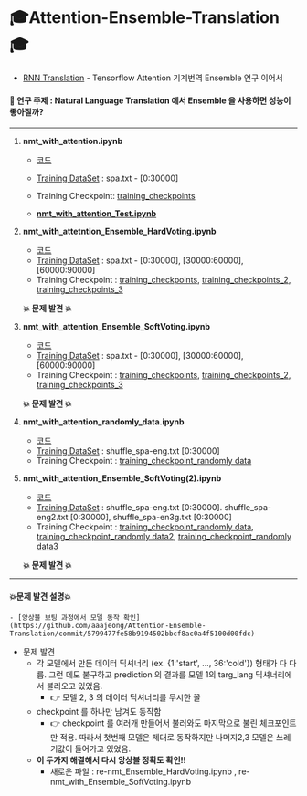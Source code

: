 # 🎓Attention-Ensemble-Translation🎓
- [RNN Translation](https://github.com/aaajeong/RNN-Translation) - Tensorflow Attention 기계번역 Ensemble  연구 이어서



#### 📝 연구 주제 : Natural Language Translation 에서 Ensemble 을 사용하면 성능이 좋아질까?

---

1. **nmt_with_attention.ipynb**

   - [코드](https://github.com/aaajeong/Attention-Ensemble-Translation/blob/main/nmt_with_attention.ipynb)
   - [Training DataSet](https://drive.google.com/drive/u/0/folders/1pRSxMkYVS2ZyDO9P43VxzWfziiqZxT4G) : spa.txt - [0:30000]
   - Training Checkpoint: [training_checkpoints](https://drive.google.com/drive/u/0/folders/1WoHsFnNmx6xagcnkrl7bOM1SNw7qLWmw)

   - [**nmt_with_attention_Test.ipynb**](https://github.com/aaajeong/Attention-Ensemble-Translation/blob/main/nmt_with_attetion_Test.ipynb)

2. **nmt_with_attetntion_Ensemble_HardVoting.ipynb**

   - [코드](https://github.com/aaajeong/Attention-Ensemble-Translation/blob/main/nmt_with_attetion_Ensemble_HardVoting.ipynb)
   - [Training DataSet](https://drive.google.com/drive/u/0/folders/1pRSxMkYVS2ZyDO9P43VxzWfziiqZxT4G) : spa.txt - [0:30000], [30000:60000], [60000:90000]
   - Training Checkpoint : [training_checkpoints](https://drive.google.com/drive/u/0/folders/1WoHsFnNmx6xagcnkrl7bOM1SNw7qLWmw), [training_checkpoints_2](https://drive.google.com/drive/u/0/folders/1Vx4OU_4Agiq36OH9LKGTfzqSmshbW9Da), [training_checkpoints_3](https://drive.google.com/drive/u/0/folders/1-krO5p1I3aV5J4HKlOjnsSLXmgOG3PIf)

   **💥 문제 발견 💥**

3. **nmt_with_attention_Ensemble_SoftVoting.ipynb**

   - [코드](https://github.com/aaajeong/Attention-Ensemble-Translation/blob/main/nmt_with_attetion_Ensemble_SoftVoting.ipynb)
   - [Training DataSet](https://drive.google.com/drive/u/0/folders/1pRSxMkYVS2ZyDO9P43VxzWfziiqZxT4G) : spa.txt - [0:30000], [30000:60000], [60000:90000]
   - Training Checkpoint : [training_checkpoints](https://drive.google.com/drive/u/0/folders/1WoHsFnNmx6xagcnkrl7bOM1SNw7qLWmw), [training_checkpoints_2](https://drive.google.com/drive/u/0/folders/1Vx4OU_4Agiq36OH9LKGTfzqSmshbW9Da), [training_checkpoints_3](https://drive.google.com/drive/u/0/folders/1-krO5p1I3aV5J4HKlOjnsSLXmgOG3PIf)

   **💥 문제 발견 💥**

4. **nmt_with_attention_randomly_data.ipynb**

   - [코드](https://github.com/aaajeong/Attention-Ensemble-Translation/blob/main/nmt_with_attention_randomly_data.ipynb)
   - [Training DataSet](https://drive.google.com/drive/u/0/folders/1pRSxMkYVS2ZyDO9P43VxzWfziiqZxT4G) : shuffle_spa-eng.txt [0:30000]
   - Training Checkpoint : [training_checkpoint_randomly data](https://drive.google.com/drive/u/0/folders/1-01hD59JDPZWdH1bZQXHspwKSVNti4B9)

5. **nmt_with_attention_Ensemble_SoftVoting(2).ipynb**

   - [코드](https://github.com/aaajeong/Attention-Ensemble-Translation/blob/main/nmt_with_attetion_Ensemble_SoftVoting(2).ipynb)
   - [Training DataSet](https://drive.google.com/drive/u/0/folders/1pRSxMkYVS2ZyDO9P43VxzWfziiqZxT4G) : shuffle_spa-eng.txt [0:30000]. shuffle_spa-eng2.txt [0:30000], shuffle_spa-en3g.txt [0:30000]
   - Training Checkpoint : [training_checkpoint_randomly data](https://drive.google.com/drive/u/0/folders/1-01hD59JDPZWdH1bZQXHspwKSVNti4B9), [training_checkpoint_randomly data2](https://drive.google.com/drive/u/0/folders/1-2qkWld7dhOPRPnS8HzqSYZuuSrC0j_f), [training_checkpoint_randomly data3](https://drive.google.com/drive/u/0/folders/1-jRAs-1mgZDhEfZ4iMXIYSZTJETYSaBK)

   **💥 문제 발견 💥**

---

#### 💥문제 발견 설명💥

	- [앙상블 보팅 과정에서 모델 동작 확인](https://github.com/aaajeong/Attention-Ensemble-Translation/commit/5799477fe58b9194502bbcf8ac0a4f5100d00fdc)
 - 문제 발견
    -  각 모델에서 만든 데이터 딕셔너리 (ex. {1:'start', ..., 36:'cold'}) 형태가 다 다름. 그런  데도 불구하고 prediction 의 결과를 모델 1의 targ_lang 딕셔너리에서 불러오고 있었음.
      	- 👉 모델 2, 3 의 데이터 딕셔너리를 무시한 꼴
    - checkpoint 를 하나만 남겨도 동작함
      	- 👉 checkpoint 를 여러개 만들어서 불러와도 마지막으로 불린 체크포인트만 적용. 따라서 첫번째 모델은 제대로 동작하지만 나머지2,3 모델은 쓰레기값이 들어가고 있었음.
   - **이 두가지 해결해서 다시 앙상블 정확도 확인!!**
     - 새로운 파일 : re-nmt_Ensemble_HardVoting.ipynb , re-nmt_with_Ensemble_SoftVoting.ipynb



